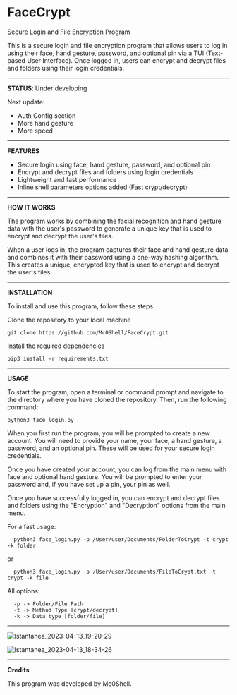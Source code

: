 # <b> FaceCrypt </b>

Secure Login and File Encryption Program

This is a secure login and file encryption program that allows users to log in using their face, hand gesture, password, and optional pin via a TUI (Text-based User Interface). 
Once logged in, users can encrypt and decrypt files and folders using their login credentials.

--------------------------------------------------------------------------------

<b>STATUS</b>: Under developing

   Next update: 
   
   - Auth Config section
   - More hand gesture
   - More speed

--------------------------------------------------------------------------------

<b>FEATURES</b>

   - Secure login using face, hand gesture, password, and optional pin
   - Encrypt and decrypt files and folders using login credentials
   - Lightweight and fast performance
   - Inline shell parameters options added (Fast crypt/decrypt)
    
    
--------------------------------------------------------------------------------

<b>HOW IT WORKS</b>

   The program works by combining the facial recognition and hand gesture data with the user's password to generate a unique key that is used to encrypt and decrypt the user's files.

   When a user logs in, the program captures their face and hand gesture data and combines it with their password using a one-way hashing algorithm. 
   This creates a unique, encrypted key that is used to encrypt and decrypt the user's files.

--------------------------------------------------------------------------------

<b>INSTALLATION</b>

To install and use this program, follow these steps:

   Clone the repository to your local machine

    git clone https://github.com/Mc0Shell/FaceCrypt.git

   Install the required dependencies

    pip3 install -r requirements.txt
    
  
--------------------------------------------------------------------------------

<b>USAGE</b>

   To start the program, open a terminal or command prompt and navigate to the directory where you have cloned the repository. 
   Then, run the following command:

    python3 face_login.py

   When you first run the program, you will be prompted to create a new account. 
   You will need to provide your name, your face, a hand gesture, a password, and an optional pin. 
   These will be used for your secure login credentials.

   Once you have created your account, you can log from the main menu with face and optional hand gesture. 
   You will be prompted to enter your password and, if you have set up a pin, your pin as well.

   Once you have successfully logged in, you can encrypt and decrypt files and folders using the "Encryption" and "Decryption" options from the main menu.
   
   For a fast usage:
   
      python3 face_login.py -p /User/user/Documents/FolderToCrypt -t crypt -k folder
      
   or
   
      python3 face_login.py -p /User/user/Documents/FileToCrypt.txt -t crypt -k file
      
   All options:
   
      -p -> Folder/File Path
      -t -> Method Type [crypt/decrypt]
      -k -> Data type [folder/file]

--------------------------------------------------------------------------------

![Istantanea_2023-04-13_19-20-29](https://user-images.githubusercontent.com/55066055/232245851-6e75761a-f14b-4592-b0f5-b40020500a63.png)

![Istantanea_2023-04-13_18-34-26](https://user-images.githubusercontent.com/55066055/231826250-d3cb4e81-c0c2-419b-95b9-104805710592.png)

--------------------------------------------------------------------------------
<b>Credits</b>

This program was developed by Mc0Shell.




